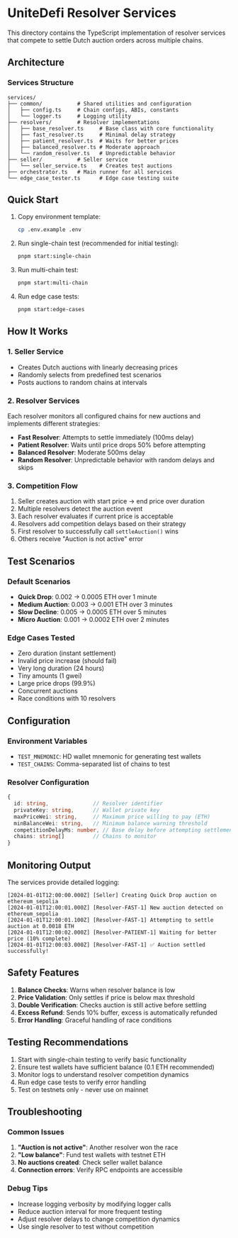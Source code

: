 # UniteDefi Resolver Services

This directory contains the TypeScript implementation of resolver services that compete to settle Dutch auction orders across multiple chains.

## Architecture

### Services Structure
```
services/
├── common/           # Shared utilities and configuration
│   ├── config.ts     # Chain configs, ABIs, constants
│   └── logger.ts     # Logging utility
├── resolvers/        # Resolver implementations
│   ├── base_resolver.ts     # Base class with core functionality
│   ├── fast_resolver.ts     # Minimal delay strategy
│   ├── patient_resolver.ts  # Waits for better prices
│   ├── balanced_resolver.ts # Moderate approach
│   └── random_resolver.ts   # Unpredictable behavior
├── seller/           # Seller service
│   └── seller_service.ts    # Creates test auctions
├── orchestrator.ts   # Main runner for all services
└── edge_case_tester.ts      # Edge case testing suite
```

## Quick Start

1. Copy environment template:
   ```bash
   cp .env.example .env
   ```

2. Run single-chain test (recommended for initial testing):
   ```bash
   pnpm start:single-chain
   ```

3. Run multi-chain test:
   ```bash
   pnpm start:multi-chain
   ```

4. Run edge case tests:
   ```bash
   pnpm start:edge-cases
   ```

## How It Works

### 1. Seller Service
- Creates Dutch auctions with linearly decreasing prices
- Randomly selects from predefined test scenarios
- Posts auctions to random chains at intervals

### 2. Resolver Services
Each resolver monitors all configured chains for new auctions and implements different strategies:

- **Fast Resolver**: Attempts to settle immediately (100ms delay)
- **Patient Resolver**: Waits until price drops 50% before attempting
- **Balanced Resolver**: Moderate 500ms delay
- **Random Resolver**: Unpredictable behavior with random delays and skips

### 3. Competition Flow
1. Seller creates auction with start price → end price over duration
2. Multiple resolvers detect the auction event
3. Each resolver evaluates if current price is acceptable
4. Resolvers add competition delays based on their strategy
5. First resolver to successfully call `settleAuction()` wins
6. Others receive "Auction is not active" error

## Test Scenarios

### Default Scenarios
- **Quick Drop**: 0.002 → 0.0005 ETH over 1 minute
- **Medium Auction**: 0.003 → 0.001 ETH over 3 minutes
- **Slow Decline**: 0.005 → 0.0005 ETH over 5 minutes
- **Micro Auction**: 0.001 → 0.0002 ETH over 2 minutes

### Edge Cases Tested
- Zero duration (instant settlement)
- Invalid price increase (should fail)
- Very long duration (24 hours)
- Tiny amounts (1 gwei)
- Large price drops (99.9%)
- Concurrent auctions
- Race conditions with 10 resolvers

## Configuration

### Environment Variables
- `TEST_MNEMONIC`: HD wallet mnemonic for generating test wallets
- `TEST_CHAINS`: Comma-separated list of chains to test

### Resolver Configuration
```typescript
{
  id: string,              // Resolver identifier
  privateKey: string,      // Wallet private key
  maxPriceWei: string,     // Maximum price willing to pay (ETH)
  minBalanceWei: string,   // Minimum balance warning threshold
  competitionDelayMs: number, // Base delay before attempting settlement
  chains: string[]         // Chains to monitor
}
```

## Monitoring Output

The services provide detailed logging:
```
[2024-01-01T12:00:00.000Z] [Seller] Creating Quick Drop auction on ethereum_sepolia
[2024-01-01T12:00:01.000Z] [Resolver-FAST-1] New auction detected on ethereum_sepolia
[2024-01-01T12:00:01.100Z] [Resolver-FAST-1] Attempting to settle auction at 0.0018 ETH
[2024-01-01T12:00:02.000Z] [Resolver-PATIENT-1] Waiting for better price (10% complete)
[2024-01-01T12:00:03.000Z] [Resolver-FAST-1] ✅ Auction settled successfully!
```

## Safety Features

1. **Balance Checks**: Warns when resolver balance is low
2. **Price Validation**: Only settles if price is below max threshold
3. **Double Verification**: Checks auction is still active before settling
4. **Excess Refund**: Sends 10% buffer, excess is automatically refunded
5. **Error Handling**: Graceful handling of race conditions

## Testing Recommendations

1. Start with single-chain testing to verify basic functionality
2. Ensure test wallets have sufficient balance (0.1 ETH recommended)
3. Monitor logs to understand resolver competition dynamics
4. Run edge case tests to verify error handling
5. Test on testnets only - never use on mainnet

## Troubleshooting

### Common Issues

1. **"Auction is not active"**: Another resolver won the race
2. **"Low balance"**: Fund test wallets with testnet ETH
3. **No auctions created**: Check seller wallet balance
4. **Connection errors**: Verify RPC endpoints are accessible

### Debug Tips
- Increase logging verbosity by modifying logger calls
- Reduce auction interval for more frequent testing
- Adjust resolver delays to change competition dynamics
- Use single resolver to test without competition